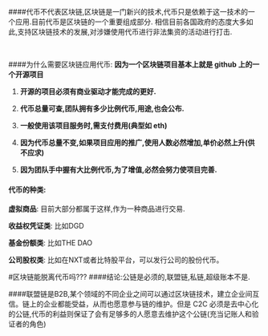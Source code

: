 ####代币不代表区块链,区块链是一门新兴的技术,代币只是依赖于这一技术的一个应用.目前代币是区块链的一个重要组成部分.
相信目前各国政府的态度大多如此,支持区块链技术的发展,对涉嫌使用代币进行非法集资的活动进行打击.

<br>


####为什么需要区块链应用代币:
**因为一个区块链项目基本上就是 github 上的一个开源项目**

1. **开源的项目必须有商业驱动才能完成的更好.**

2. **代币总量可查,团队拥有多少比例代币,用途,也会公布.**

3. **一般使用该项目服务时,需支付费用(典型如 eth)**

4. **因为代币总量不变,如果项目应用的推广,使用人数必然增加,单价必然上升(供不应求)**

5. **因为团队手中握有大比例代币,为了增值,必然会努力使项目完善.**

#### 代币的种类:

**虚拟商品**:
    目前大部分都属于这样,作为一种商品进行交易.
    
**收益权凭证类**:
    比如DGD

**基金份额类**:
    比如THE DAO
    
**公司股权类**:
    比如在NXT或者比特股平台，可以发行公司的股份代币。
    
#区块链能脱离代币吗???
####结论:公链是必须的,联盟链,私链,超级账本不是.

####联盟链是B2B,某个领域的不同企业之间可以通过区块链技术，建立企业间互信。链上的企业都能受益，从而也愿意参与链的维护。但是 C2C 必须是去中心化的公链,代币的利益则保证了会有足够多的人愿意去维护这个公链(充当记账人和验证者的角色)
    
    


